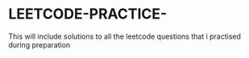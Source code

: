 # LEETCODE-PRACTICE-
This will include solutions to all the leetcode questions that i practised during preparation
